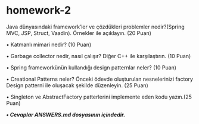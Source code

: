 # homework-2

Java dünyasındaki framework’ler ve çözdükleri problemler nedir?(Spring MVC, JSP,
Struct, Vaadin). Örnekler ile açıklayın. (20 Puan)

• Katmanlı mimari nedir? (10 Puan)

• Garbage collector nedir, nasıl çalışır? Diğer C++ ile karşılaştırın. (10 Puan)

• Spring frameworkünün kullandığı design patternlar neler? (10 Puan)

• Creational Patterns neler? Önceki ödevde oluşturulan nesnelerinizi factory Design
patterni ile oluşacak şekilde düzenleyin. (25 Puan)

• Singleton ve AbstractFactory patterlerini implemente eden kodu yazın.(25 Puan)


_**• Cevaplar ANSWERS.md dosyasının içindedir.**_
